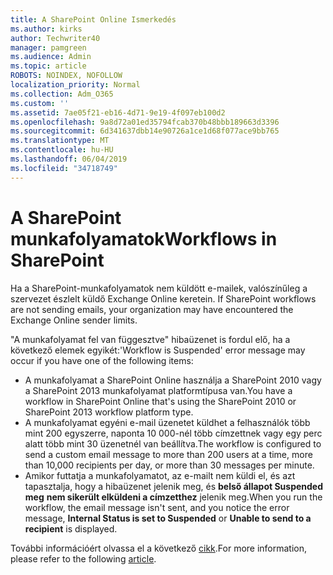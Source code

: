 ```yaml
---
title: A SharePoint Online Ismerkedés
ms.author: kirks
author: Techwriter40
manager: pamgreen
ms.audience: Admin
ms.topic: article
ROBOTS: NOINDEX, NOFOLLOW
localization_priority: Normal
ms.collection: Adm_O365
ms.custom: ''
ms.assetid: 7ae05f21-eb16-4d71-9e19-4f097eb100d2
ms.openlocfilehash: 9a8d72a01ed35794fcab370b48bbb189663d3396
ms.sourcegitcommit: 6d341637dbb14e90726a1ce1d68f077ace9bb765
ms.translationtype: MT
ms.contentlocale: hu-HU
ms.lasthandoff: 06/04/2019
ms.locfileid: "34718749"
---
```

# <a name="workflows-in-sharepoint"></a><span data-ttu-id="57736-102">A SharePoint munkafolyamatok</span><span class="sxs-lookup"><span data-stu-id="57736-102">Workflows in SharePoint</span></span>

<p><span data-ttu-id="57736-103">Ha a SharePoint-munkafolyamatok nem küldött e-mailek, valószínűleg a szervezet észlelt küldő Exchange Online keretein.&nbsp;</span><span class="sxs-lookup"><span data-stu-id="57736-103">If SharePoint workflows are not sending emails, your organization may have encountered the Exchange Online sender limits.&nbsp;</span></span></p> <p><span data-ttu-id="57736-104">"A munkafolyamat fel van függesztve" hibaüzenet is fordul elő, ha a következő elemek egyikét:</span><span class="sxs-lookup"><span data-stu-id="57736-104">'Workflow is Suspended' error message may occur if you have one of the following items:</span></span></p> <ul> <li><span data-ttu-id="57736-105">A munkafolyamat a SharePoint Online használja a SharePoint 2010 vagy a SharePoint 2013 munkafolyamat platformtípusa van.</span><span class="sxs-lookup"><span data-stu-id="57736-105">You have a workflow in SharePoint Online that's using the SharePoint 2010 or SharePoint 2013 workflow platform type.</span></span></li> <li><span data-ttu-id="57736-106">A munkafolyamat egyéni e-mail üzenetet küldhet a felhasználók több mint 200 egyszerre, naponta 10 000-nél több címzettnek vagy egy perc alatt több mint 30 üzenetnél van beállítva.</span><span class="sxs-lookup"><span data-stu-id="57736-106">The workflow is configured to send a custom email message to more than 200 users at a time, more than 10,000 recipients per day, or more than 30 messages per minute.</span></span></li> <li><span data-ttu-id="57736-107">Amikor futtatja a munkafolyamatot, az e-mailt nem küldi el, és azt tapasztalja, hogy a hibaüzenet jelenik meg, és <strong>belső állapot Suspended meg</strong> <strong>nem sikerült elküldeni a címzetthez</strong> jelenik meg.</span><span class="sxs-lookup"><span data-stu-id="57736-107">When you run the workflow, the email message isn't sent, and you notice the error message, <strong>Internal Status is set to Suspended</strong> or <strong>Unable to send to a recipient</strong> is displayed.</span></span></li> </ul> <p><span data-ttu-id="57736-108">További információért olvassa el a következő <a href="https://support.office.com/en-us/article/-daily-email-limit-has-exceeded-and-your-workflow-has-been-suspended-or-unable-to-send-to-a-recipient-error-in-a-sharepoint-online-workflow-89d02169-5fa6-4259-affc-73edb6ca9fb6?ui=en-US&amp;rs=en-US&amp;ad=US">cikk</a>.</span><span class="sxs-lookup"><span data-stu-id="57736-108">For more information, please refer to the following <a href="https://support.office.com/en-us/article/-daily-email-limit-has-exceeded-and-your-workflow-has-been-suspended-or-unable-to-send-to-a-recipient-error-in-a-sharepoint-online-workflow-89d02169-5fa6-4259-affc-73edb6ca9fb6?ui=en-US&amp;rs=en-US&amp;ad=US">article</a>.</span></span></p>

